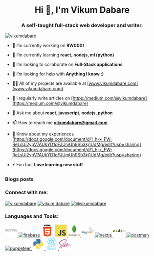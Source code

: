 <h1 align="center">Hi 👋, I'm Vikum Dabare</h1>
<h3 align="center">A self-taught full-stack web developer and writer.</h3>

<p align="left"> <a href="https://twitter.com/vikumdabare" target="blank"><img src="https://img.shields.io/twitter/follow/vikumdabare?logo=twitter&style=for-the-badge" alt="vikumdabare" /></a> </p>

- 🔭 I’m currently working on **RW0001**

- 🌱 I’m currently learning **react, nodejs, ml (python)**

- 👯 I’m looking to collaborate on **Full-Stack applications**

- 🤝 I’m looking for help with **Anything I know :)**

- 👨‍💻 All of my projects are available at [www.vikumdabare.com](www.vikumdabare.com)

- 📝 I regularly write articles on [https://medium.com/@vikumdabare](https://medium.com/@vikumdabare)

- 💬 Ask me about **react, javascript, nodejs, python**

- 📫 How to reach me **vikumdabare@gmail.com**

- 📄 Know about my experiences [https://docs.google.com/document/d/1_h-x_FW-ReLsUi2ypV7AUkYD1dFJUmUh9Sb3kj1UdMg/edit?usp=sharing](https://docs.google.com/document/d/1_h-x_FW-ReLsUi2ypV7AUkYD1dFJUmUh9Sb3kj1UdMg/edit?usp=sharing)

- ⚡ Fun fact **Love learning new stuff**

### Blogs posts
<!-- BLOG-POST-LIST:START -->
<!-- BLOG-POST-LIST:END -->

<h3 align="left">Connect with me:</h3>
<p align="left">
<a href="https://twitter.com/vikumdabare" target="blank"><img align="center" src="https://raw.githubusercontent.com/rahuldkjain/github-profile-readme-generator/master/src/images/icons/Social/twitter.svg" alt="vikumdabare" height="30" width="40" /></a>
<a href="https://linkedin.com/in/vikum dabare" target="blank"><img align="center" src="https://raw.githubusercontent.com/rahuldkjain/github-profile-readme-generator/master/src/images/icons/Social/linked-in-alt.svg" alt="vikum dabare" height="30" width="40" /></a>
<a href="https://medium.com/@vikumdabare" target="blank"><img align="center" src="https://raw.githubusercontent.com/rahuldkjain/github-profile-readme-generator/master/src/images/icons/Social/medium.svg" alt="@vikumdabare" height="30" width="40" /></a>
</p>

<h3 align="left">Languages and Tools:</h3>
<p align="left"> <a href="https://expressjs.com" target="_blank" rel="noreferrer"> <img src="https://raw.githubusercontent.com/devicons/devicon/master/icons/express/express-original-wordmark.svg" alt="express" width="40" height="40"/> </a> <a href="https://firebase.google.com/" target="_blank" rel="noreferrer"> <img src="https://www.vectorlogo.zone/logos/firebase/firebase-icon.svg" alt="firebase" width="40" height="40"/> </a> <a href="https://www.w3.org/html/" target="_blank" rel="noreferrer"> <img src="https://raw.githubusercontent.com/devicons/devicon/master/icons/html5/html5-original-wordmark.svg" alt="html5" width="40" height="40"/> </a> <a href="https://developer.mozilla.org/en-US/docs/Web/JavaScript" target="_blank" rel="noreferrer"> <img src="https://raw.githubusercontent.com/devicons/devicon/master/icons/javascript/javascript-original.svg" alt="javascript" width="40" height="40"/> </a> <a href="https://www.mongodb.com/" target="_blank" rel="noreferrer"> <img src="https://raw.githubusercontent.com/devicons/devicon/master/icons/mongodb/mongodb-original-wordmark.svg" alt="mongodb" width="40" height="40"/> </a> <a href="https://www.mysql.com/" target="_blank" rel="noreferrer"> <img src="https://raw.githubusercontent.com/devicons/devicon/master/icons/mysql/mysql-original-wordmark.svg" alt="mysql" width="40" height="40"/> </a> <a href="https://nextjs.org/" target="_blank" rel="noreferrer"> <img src="https://cdn.worldvectorlogo.com/logos/nextjs-2.svg" alt="nextjs" width="40" height="40"/> </a> <a href="https://nodejs.org" target="_blank" rel="noreferrer"> <img src="https://raw.githubusercontent.com/devicons/devicon/master/icons/nodejs/nodejs-original-wordmark.svg" alt="nodejs" width="40" height="40"/> </a> <a href="https://postman.com" target="_blank" rel="noreferrer"> <img src="https://www.vectorlogo.zone/logos/getpostman/getpostman-icon.svg" alt="postman" width="40" height="40"/> </a> <a href="https://github.com/puppeteer/puppeteer" target="_blank" rel="noreferrer"> <img src="https://www.vectorlogo.zone/logos/pptrdev/pptrdev-official.svg" alt="puppeteer" width="40" height="40"/> </a> <a href="https://www.python.org" target="_blank" rel="noreferrer"> <img src="https://raw.githubusercontent.com/devicons/devicon/master/icons/python/python-original.svg" alt="python" width="40" height="40"/> </a> <a href="https://reactjs.org/" target="_blank" rel="noreferrer"> <img src="https://raw.githubusercontent.com/devicons/devicon/master/icons/react/react-original-wordmark.svg" alt="react" width="40" height="40"/> </a> <a href="https://sass-lang.com" target="_blank" rel="noreferrer"> <img src="https://raw.githubusercontent.com/devicons/devicon/master/icons/sass/sass-original.svg" alt="sass" width="40" height="40"/> </a> </p>
